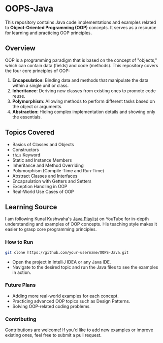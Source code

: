 # OOPS-Java

This repository contains Java code implementations and examples related to **Object-Oriented Programming (OOP)** concepts. It serves as a resource for learning and practicing OOP principles.

## Overview

OOP is a programming paradigm that is based on the concept of "objects," which can contain data (fields) and code (methods). This repository covers the four core principles of OOP:

1. **Encapsulation**: Binding data and methods that manipulate the data within a single unit or class.
2. **Inheritance**: Deriving new classes from existing ones to promote code reuse.
3. **Polymorphism**: Allowing methods to perform different tasks based on the object or arguments.
4. **Abstraction**: Hiding complex implementation details and showing only the essentials.

## Topics Covered

- Basics of Classes and Objects
- Constructors
- `this` Keyword
- Static and Instance Members
- Inheritance and Method Overriding
- Polymorphism (Compile-Time and Run-Time)
- Abstract Classes and Interfaces
- Encapsulation with Getters and Setters
- Exception Handling in OOP
- Real-World Use Cases of OOP

## Learning Source

I am following Kunal Kushwaha's [Java Playlist](https://www.youtube.com/c/KunalKushwaha) on YouTube for in-depth understanding and examples of OOP concepts. His teaching style makes it easier to grasp core programming principles.

### How to Run

```bash
git clone https://github.com/your-username/OOPS-Java.git
```
- Open the project in IntelliJ IDEA or any Java IDE.
- Navigate to the desired topic and run the Java files to see the examples in action.

### Future Plans

- Adding more real-world examples for each concept.
- Practicing advanced OOP topics such as Design Patterns.
- Solving OOP-related coding problems.

### Contributing
Contributions are welcome! If you'd like to add new examples or improve existing ones, feel free to submit a pull request.
